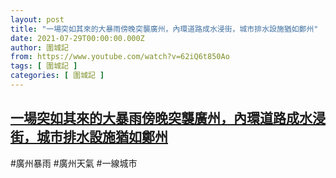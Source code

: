 ```yaml
---
layout: post
title: "一場突如其來的大暴雨傍晚突襲廣州，內環道路成水浸街，城市排水設施猶如鄭州"
date: 2021-07-29T00:00:00.000Z
author: 圍城記
from: https://www.youtube.com/watch?v=62iQ6t850Ao
tags: [ 圍城記 ]
categories: [ 圍城記 ]
---
```

<!--1627516800000-->
[一場突如其來的大暴雨傍晚突襲廣州，內環道路成水浸街，城市排水設施猶如鄭州](https://www.youtube.com/watch?v=62iQ6t850Ao)
------

<div>
#廣州暴雨 #廣州天氣 #一線城市
</div>
